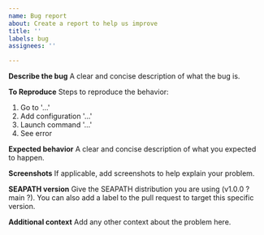 ```yaml
---
name: Bug report
about: Create a report to help us improve
title: ''
labels: bug
assignees: ''

---
```


**Describe the bug**
A clear and concise description of what the bug is.

**To Reproduce**
Steps to reproduce the behavior:
1. Go to '...'
3. Add configuration '...'
2. Launch command '...'
4. See error

**Expected behavior**
A clear and concise description of what you expected to happen.

**Screenshots**
If applicable, add screenshots to help explain your problem.

**SEAPATH version**
Give the SEAPATH distribution you are using (v1.0.0 ? main ?).
You can also add a label to the pull request to target this specific version.

**Additional context**
Add any other context about the problem here.
